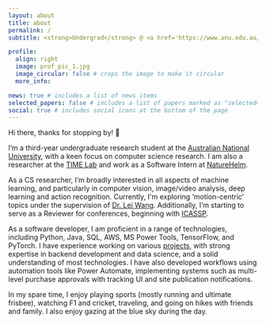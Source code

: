 ```yaml
---
layout: about
title: about
permalink: /
subtitle: <strong>Undergrad</strong> @ <a href='https://www.anu.edu.au/'>ANU</a> • <strong>ML Researcher</strong> @ <a href='https://www.time.anu.edu.au/'>TIME Lab</a> • <strong>Software Intern</strong> @ <a href='https://www.naturehelm.com/'>NatureHelm</a> • live ⇄ learn ⇄ laugh

profile:
  align: right
  image: prof_pic_1.jpg
  image_circular: false # crops the image to make it circular
  more_info:

news: true # includes a list of news items
selected_papers: false # includes a list of papers marked as "selected={true}"
social: true # includes social icons at the bottom of the page
---
```


Hi there, thanks for stopping by! 👋

I’m a third-year undergraduate research student at the [Australian National University](https://www.anu.edu.au/), with a keen focus on computer science research. I am also a researcher at the [TIME Lab](https://www.time.anu.edu.au/) and work as a Software Intern at [NatureHelm](https://www.naturehelm.com).

As a CS researcher, I’m broadly interested in all aspects of machine learning, and particularly in computer vision, image/video analysis, deep learning and action recognition. Currently, I'm exploring ‘motion-centric’ topics under the supervision of [Dr. Lei Wang](https://leiwangr.github.io/). Additionally, I’m starting to serve as a Reviewer for conferences, beginning with [ICASSP](https://2025.ieeeicassp.org/).

As a software developer, I am proficient in a range of technologies, including Python, Java, SQL, AWS, MS Power Tools, TensorFlow, and PyTorch. I have experience working on various [projects](/projects/), with strong expertise in backend development and data science, and a solid understanding of most technologies. I have also developed workflows using automation tools like Power Automate, implementing systems such as multi-level purchase approvals with tracking UI and site publication notifications.

In my spare time, I enjoy playing sports (mostly running and ultimate frisbee), watching F1 and cricket, traveling, and going on hikes with friends and family. I also enjoy gazing at the blue sky during the day.

<!-- *Curious about my username, AR4152? With ‘Arjun/ArjunRaj’ always taken, I had to come up with a unique set of characters - ‘A’ stands for Arjun, and ‘R’ stands for Raj. 41 is the hexadecimal-value of A, and 52 is the hexadecimal-value of R.* -->

